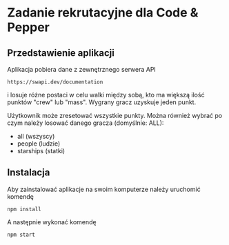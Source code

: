# Zadanie rekrutacyjne dla Code & Pepper

## Przedstawienie aplikacji

Aplikacja pobiera dane z zewnętrznego serwera API
```text
https://swapi.dev/documentation
```
i losuje różne postaci w celu walki między sobą, kto ma większą ilość punktów "crew" lub "mass".
Wygrany gracz uzyskuje jeden punkt. 

Użytkownik może zresetować wszystkie punkty. Można również wybrać
po czym należy losować danego gracza (domyślnie: ALL):
* all (wszyscy)
* people (ludzie)
* starships (statki)

## Instalacja
Aby zainstalować aplikacje na swoim komputerze należy
uruchomić komendę

```text
npm install
```

A następnie wykonać komendę

```text
npm start
```
